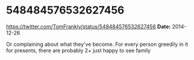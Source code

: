# 548484576532627456
https://twitter.com/TomFrankly/status/548484576532627456
**Date:** 2014-12-26

Or complaining about what they've become. For every person greedily in it for presents, there are probably 2+ just happy to see family

